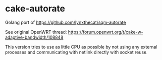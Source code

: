 # cake-autorate
Golang port of https://github.com/lynxthecat/sqm-autorate

See original OpenWRT thread: https://forum.openwrt.org/t/cake-w-adaptive-bandwidth/108848

This version tries to use as little CPU as possible by not using any external processes and communicating with netlink directly with socket reuse.

